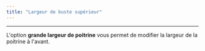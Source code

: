 ```yaml
---
title: "Largeur de buste supérieur"
---
```


***

L'option **grande largeur de poitrine** vous permet de modifier la largeur de la poitrine à l'avant.




